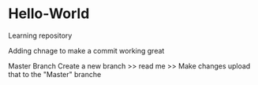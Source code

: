 # Hello-World
Learning repository


Adding chnage to make a commit
working great

Master Branch
Create a new branch >> read me >> Make changes
upload that to the "Master" branche
